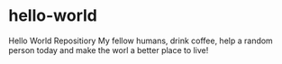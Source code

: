# hello-world
Hello World Repositiory
My fellow humans, drink coffee, help a random person today and make the worl a better place to live!
